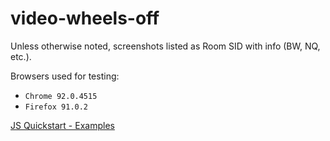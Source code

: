 # video-wheels-off

Unless otherwise noted, screenshots listed as Room SID with info (BW, NQ, etc.).

Browsers used for testing: 
- `Chrome 92.0.4515`
- `Firefox 91.0.2`


[JS Quickstart - Examples](js-qs-examples.md)

